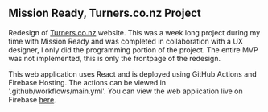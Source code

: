 ## Mission Ready, Turners.co.nz Project

Redesign of [Turners.co.nz](https://www.turners.co.nz/?activetab=carsearch) website. This was a week long project during my time with Mission Ready and was completed in collaboration with a UX designer, I only did the programming portion of the project. The entire MVP was not implemented, this is only the frontpage of the redesign.

This web application uses React and is deployed using GitHub Actions and Firebase Hosting. The actions can be viewed in '.github/workflows/main.yml'. You can view the web application live on Firebase [here](https://mrhq-website.firebaseapp.com).
